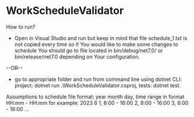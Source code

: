 # WorkScheduleValidator
How to run?
- Open in Visual Studio and run but keep in mind that file schedule_1.txt is not copied every time so if You would like to make some changes to schedule You should go to file located in bin/debug/net7.0/ or bin/release/net7.0 depending on Your configuration.

--OR--

- go to appropriate folder and run from command line using dotnet CLI: project: dotnet run .\WorkScheduleValidator.csproj, tests: dotnet test.

  
Assumptions to schedule file format:
year
month
day, time range in format HH:mm - HH:mm
for example:
2023
8
1, 8:00 - 16:00
2, 8:00 - 16:00
3, 8:00 - 16:00
...


